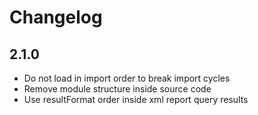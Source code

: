 # Changelog

## 2.1.0
- Do not load in import order to break import cycles
- Remove module structure inside source code
- Use resultFormat order inside xml report query results